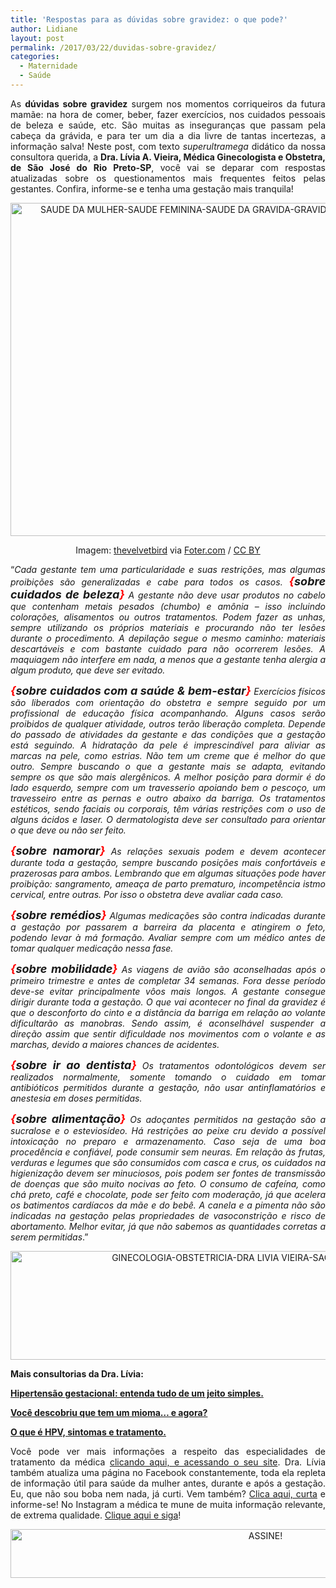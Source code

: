 ```yaml
---
title: 'Respostas para as dúvidas sobre gravidez: o que pode?'
author: Lidiane
layout: post
permalink: /2017/03/22/duvidas-sobre-gravidez/
categories:
  - Maternidade
  - Saúde
---
```

<p align="justify">
  As <strong>dúvidas sobre gravidez</strong> surgem nos momentos corriqueiros da futura mamãe: na hora de comer, beber, fazer exercícios, nos cuidados pessoais de beleza e saúde, etc. São muitas as inseguranças que passam pela cabeça da grávida, e para ter um dia a dia livre de tantas incertezas, a informação salva! Neste post, com texto <em>superultramega</em> didático da nossa consultora querida, a <strong>Dra. Lívia A. Vieira, Médica Ginecologista e Obstetra, de São José do Rio Preto-SP</strong>, você vai se deparar com respostas atualizadas sobre os questionamentos mais frequentes feitos pelas gestantes. Confira, informe-se e tenha uma gestação mais tranquila!
</p>

<p align="center">
  <img class="alignnone size-full wp-image-13645" src="https://www.trololodemulher.com.br/2017/03/SAUDE-DA-MULHER-SAUDE-FEMININA-SAUDE-DA-GRAVIDA-GRAVIDEZ-GESTACAO-DUVIDAS-DA-GRAVIDEZ.jpg" alt="SAUDE DA MULHER-SAUDE FEMININA-SAUDE DA GRAVIDA-GRAVIDEZ-GESTACAO-DUVIDAS DA GRAVIDEZ" width="800" height="533" />
</p>

<p align="center">
  Imagem: <a href="https://www.flickr.com/photos/thevelvetbird/5375494443/" target="_blank" rel="noopener noreferrer">thevelvetbird</a> via <a href="http://foter.com/re/d94a4e" target="_blank" rel="noopener noreferrer">Foter.com</a> / <a href="http://creativecommons.org/licenses/by/2.0/" target="_blank" rel="noopener noreferrer">CC BY</a>
</p>

<p align="justify">
  “<em>Cada gestante tem uma particularidade e suas restrições, mas algumas proibições são generalizadas e cabe para todos os casos. <strong><span style="font-size: large;"><span style="color: #ff0000;">{</span>sobre cuidados de beleza<span style="color: #ff0000;">}</span></span></strong> A gestante não deve usar produtos no cabelo que contenham metais pesados (chumbo) e amônia – isso incluindo colorações, alisamentos ou outros tratamentos. Podem fazer as unhas, sempre utilizando os próprios materiais e procurando não ter lesões durante o procedimento. A depilação segue o mesmo caminho: materiais descartáveis e com bastante cuidado para não ocorrerem lesões. A maquiagem não interfere em nada, a menos que a gestante tenha alergia a algum produto, que deve ser evitado.</em>
</p>

<p align="justify">
  <em><strong><span style="font-size: large;"><span style="color: #ff0000;">{</span>sobre cuidados com a saúde & bem-estar<span style="color: #ff0000;">}</span></span></strong> Exercícios físicos são liberados com orientação do obstetra e sempre seguido por um profissional de educação física acompanhando. Alguns casos serão proibidos de qualquer atividade, outros terão liberação completa. Depende do passado de atividades da gestante e das condições que a gestação está seguindo. A hidratação da pele é imprescindível para aliviar as marcas na pele, como estrias. Não tem um creme que é melhor do que outro. Sempre buscando o que a gestante mais se adapta, evitando sempre os que são mais alergênicos. A melhor posição para dormir é do lado esquerdo, sempre com um travesserio apoiando bem o pescoço, um travesseiro entre as pernas e outro abaixo da barriga. Os tratamentos estéticos, sendo faciais ou corporais, têm várias restrições com o uso de alguns ácidos e laser. O dermatologista deve ser consultado para orientar o que deve ou não ser feito.</em>
</p>

<p align="justify">
  <em><strong><span style="font-size: large;"><span style="color: #ff0000;">{</span>sobre namorar<span style="color: #ff0000;">}</span></span></strong> As relações sexuais podem e devem acontecer durante toda a gestação, sempre buscando posições mais confortáveis e prazerosas para ambos. Lembrando que em algumas situações pode haver proibição: sangramento, ameaça de parto prematuro, incompetência istmo cervical, entre outras. Por isso o obstetra deve avaliar cada caso.</em>
</p>

<p align="justify">
  <em><strong><span style="font-size: large;"><span style="color: #ff0000;">{</span>sobre remédios<span style="color: #ff0000;">}</span></span></strong> Algumas medicações são contra indicadas durante a gestação por passarem a barreira da placenta e atingirem o feto, podendo levar à má formação. Avaliar sempre com um médico antes de tomar qualquer medicação nessa fase.</em>
</p>

<p align="justify">
  <em><strong><span style="font-size: large;"><span style="color: #ff0000;">{</span>sobre mobilidade<span style="color: #ff0000;">}</span></span></strong> As viagens de avião são aconselhadas após o primeiro trimestre e antes de completar 34 semanas. Fora desse período deve-se evitar principalmente vôos mais longos. A gestante consegue dirigir durante toda a gestação. O que vai acontecer no final da gravidez é que o desconforto do cinto e a distância da barriga em relação ao volante dificultarão as manobras. Sendo assim, é aconselhável suspender a direção assim que sentir dificuldade nos movimentos com o volante e as marchas, devido a maiores chances de acidentes.</em>
</p>

<p align="justify">
  <em><strong><span style="font-size: large;"><span style="color: #ff0000;">{</span>sobre ir ao dentista<span style="color: #ff0000;">}</span></span></strong> Os tratamentos odontológicos devem ser realizados normalmente, somente tomando o cuidado em tomar antibióticos permitidos durante a gestação, não usar antinflamatórios e anestesia em doses permitidas. </em>
</p>

<p align="justify">
  <em><strong><span style="font-size: large;"><span style="color: #ff0000;">{</span>sobre alimentação<span style="color: #ff0000;">}</span></span></strong> Os adoçantes permitidos na gestação são a sucralose e o esteviosídeo. Há restrições ao peixe cru devido a possível intoxicação no preparo e armazenamento. Caso seja de uma boa procedência e confiável, pode consumir sem neuras. Em relação às frutas, verduras e legumes que são consumidos com casca e crus, os cuidados na higienização devem ser minuciosos, pois podem ser fontes de transmissão de doenças que são muito nocivas ao feto. O consumo de cafeína, como chá preto, café e chocolate, pode ser feito com moderação, já que acelera os batimentos cardíacos da mãe e do bebê. A canela e a pimenta não são indicadas na gestação pelas propriedades de vasoconstrição e risco de abortamento. Melhor evitar, já que não sabemos as quantidades corretas a serem permitidas</em>.”
</p>

<p align="center">
  <img class="alignnone size-full wp-image-11096" src="https://www.trololodemulher.com.br/2015/07/GINECOLOGIA-OBSTETRICIA-DRA-LIVIA-VIEIRA-SAO-JOSE-RIO-PRETO-SP.jpg" alt="GINECOLOGIA-OBSTETRICIA-DRA LIVIA VIEIRA-SAO JOSE RIO PRETO-SP" width="800" height="174" />
</p>

<p align="justify">
  <strong>Mais consultorias da Dra. Lívia:</strong>
</p>

<p align="justify">
  <a href="http://www.trololodemulher.com.br/2015/07/10/hipertensao-gestacional/" target="_blank" rel="noopener noreferrer"><strong>Hipertensão gestacional: entenda tudo de um jeito simples.</strong></a>
</p>

<p align="justify">
  <a href="http://www.trololodemulher.com.br/2017/02/06/mioma/" target="_blank" rel="noopener noreferrer"><strong>Você descobriu que tem um mioma… e agora?</strong></a>
</p>

<p align="justify">
  <a href="http://www.trololodemulher.com.br/2015/08/03/o-que-e-hpv/" target="_blank" rel="noopener noreferrer"><strong>O que é HPV, sintomas e tratamento.</strong></a>
</p>

<p align="justify">
  Você pode ver mais informações a respeito das especialidades de tratamento da médica <a href="http://www.draliviaavieira.com/" target="_blank" rel="noopener noreferrer">clicando aqui, e acessando o seu site</a>. Dra. Lívia também atualiza uma página no Facebook constantemente, toda ela repleta de informação útil para saúde da mulher antes, durante e após a gestação. Eu, que não sou boba nem nada, já curti. Vem também? <a href="https://www.facebook.com/draliviaavieira/timeline" target="_blank" rel="noopener noreferrer">Clica aqui, curta</a> e informe-se! No Instagram a médica te mune de muita informação relevante, de extrema qualidade. <a href="https://www.instagram.com/draliviavieiraginecologista/" target="_blank" rel="noopener noreferrer">Clique aqui e siga</a>!
</p>

<p align="center">
  <a href="http://feedburner.google.com/fb/a/mailverify?uri=blogbichafemea&loc=pt_BR" target="_blank" rel="noopener noreferrer"><img class="alignnone size-full wp-image-10439" src="https://www.trololodemulher.com.br/2014/09/ASSINE.png" alt="ASSINE!" width="800" height="78" /></a>
</p>

<p align="justify">